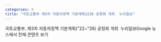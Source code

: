 ```yaml
---
categories: h
title: "국토교통부 제3차 자동차정책 기본계획2226 공청회 개최  누리일보"
---
```

국토교통부, 제3차 자동차정책 기본계획("22~"26) 공청회 개최&nbsp;&nbsp;누리일보Google 뉴스에서 전체 콘텐츠 보기
